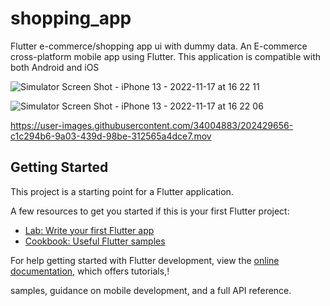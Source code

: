# shopping_app 

Flutter e-commerce/shopping app ui with dummy data.
An E-commerce cross-platform mobile app using Flutter. This application is compatible with both Android and iOS

![Simulator Screen Shot - iPhone 13 - 2022-11-17 at 16 22 11](https://user-images.githubusercontent.com/34004883/202429424-125583d3-9ccf-44a0-b8a8-a99679e87167.png)

![Simulator Screen Shot - iPhone 13 - 2022-11-17 at 16 22 06](https://user-images.githubusercontent.com/34004883/202429398-78236c89-16fb-4046-9233-8572680d3b33.png)

https://user-images.githubusercontent.com/34004883/202429656-c1c294b6-9a03-439d-98be-312565a4dce7.mov

## Getting Started

This project is a starting point for a Flutter application.

A few resources to get you started if this is your first Flutter project:

- [Lab: Write your first Flutter app](https://docs.flutter.dev/get-started/codelab)
- [Cookbook: Useful Flutter samples](https://docs.flutter.dev/cookbook)

For help getting started with Flutter development, view the
[online documentation](https://docs.flutter.dev/), which offers tutorials,!


samples, guidance on mobile development, and a full API reference.
